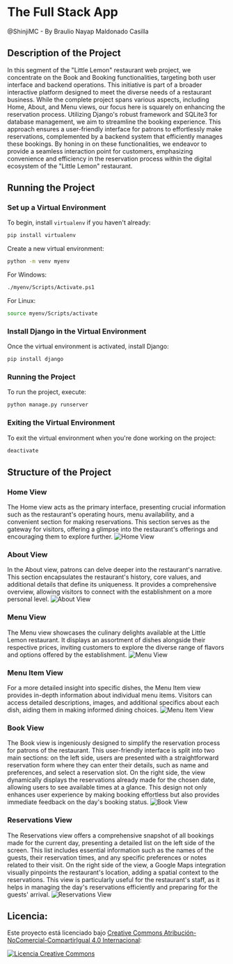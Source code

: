 # The Full Stack App

@ShinjiMC - By Braulio Nayap Maldonado Casilla

## Description of the Project

In this segment of the "Little Lemon" restaurant web project, we concentrate on the Book and Booking functionalities, targeting both user interface and backend operations. This initiative is part of a broader interactive platform designed to meet the diverse needs of a restaurant business. While the complete project spans various aspects, including Home, About, and Menu views, our focus here is squarely on enhancing the reservation process. Utilizing Django's robust framework and SQLite3 for database management, we aim to streamline the booking experience. This approach ensures a user-friendly interface for patrons to effortlessly make reservations, complemented by a backend system that efficiently manages these bookings. By honing in on these functionalities, we endeavor to provide a seamless interaction point for customers, emphasizing convenience and efficiency in the reservation process within the digital ecosystem of the "Little Lemon" restaurant.

## Running the Project

### Set up a Virtual Environment

To begin, install `virtualenv` if you haven't already:

```bash
pip install virtualenv
```

Create a new virtual environment:

```bash
python -m venv myenv
```

For Windows:

```bash
./myenv/Scripts/Activate.ps1
```

For Linux:

```bash
source myenv/Scripts/activate
```

### Install Django in the Virtual Environment

Once the virtual environment is activated, install Django:

```bash
pip install django
```

### Running the Project

To run the project, execute:

```bash
python manage.py runserver
```

### Exiting the Virtual Environment

To exit the virtual environment when you're done working on the project:

```bash
deactivate
```

## Structure of the Project

### Home View

The Home view acts as the primary interface, presenting crucial information such as the restaurant's operating hours, menu availability, and a convenient section for making reservations. This section serves as the gateway for visitors, offering a glimpse into the restaurant's offerings and encouraging them to explore further.
![Home View](.Captures/home.png)

### About View

In the About view, patrons can delve deeper into the restaurant's narrative. This section encapsulates the restaurant's history, core values, and additional details that define its uniqueness. It provides a comprehensive overview, allowing visitors to connect with the establishment on a more personal level.
![About View](.Captures/about.png)

### Menu View

The Menu view showcases the culinary delights available at the Little Lemon restaurant. It displays an assortment of dishes alongside their respective prices, inviting customers to explore the diverse range of flavors and options offered by the establishment.
![Menu View](.Captures/menu.png)

### Menu Item View

For a more detailed insight into specific dishes, the Menu Item view provides in-depth information about individual menu items. Visitors can access detailed descriptions, images, and additional specifics about each dish, aiding them in making informed dining choices.
![Menu Item View](.Captures/menu_item.png)

### Book View

The Book view is ingeniously designed to simplify the reservation process for patrons of the restaurant. This user-friendly interface is split into two main sections: on the left side, users are presented with a straightforward reservation form where they can enter their details, such as name and preferences, and select a reservation slot. On the right side, the view dynamically displays the reservations already made for the chosen date, allowing users to see available times at a glance. This design not only enhances user experience by making booking effortless but also provides immediate feedback on the day's booking status.
![Book View](.Captures/book.png)

### Reservations View

The Reservations view offers a comprehensive snapshot of all bookings made for the current day, presenting a detailed list on the left side of the screen. This list includes essential information such as the names of the guests, their reservation times, and any specific preferences or notes related to their visit. On the right side of the view, a Google Maps integration visually pinpoints the restaurant's location, adding a spatial context to the reservations. This view is particularly useful for the restaurant's staff, as it helps in managing the day's reservations efficiently and preparing for the guests' arrival.
![Reservations View](.Captures/reservations.png)

## Licencia:

Este proyecto está licenciado bajo [Creative Commons Atribución-NoComercial-CompartirIgual 4.0 Internacional](http://creativecommons.org/licenses/by-nc-sa/4.0/):

<a rel="license" href="http://creativecommons.org/licenses/by-nc-sa/4.0/">
  <img alt="Licencia Creative Commons" style="border-width:0" src="https://i.creativecommons.org/l/by-nc-sa/4.0/88x31.png" />
</a>
